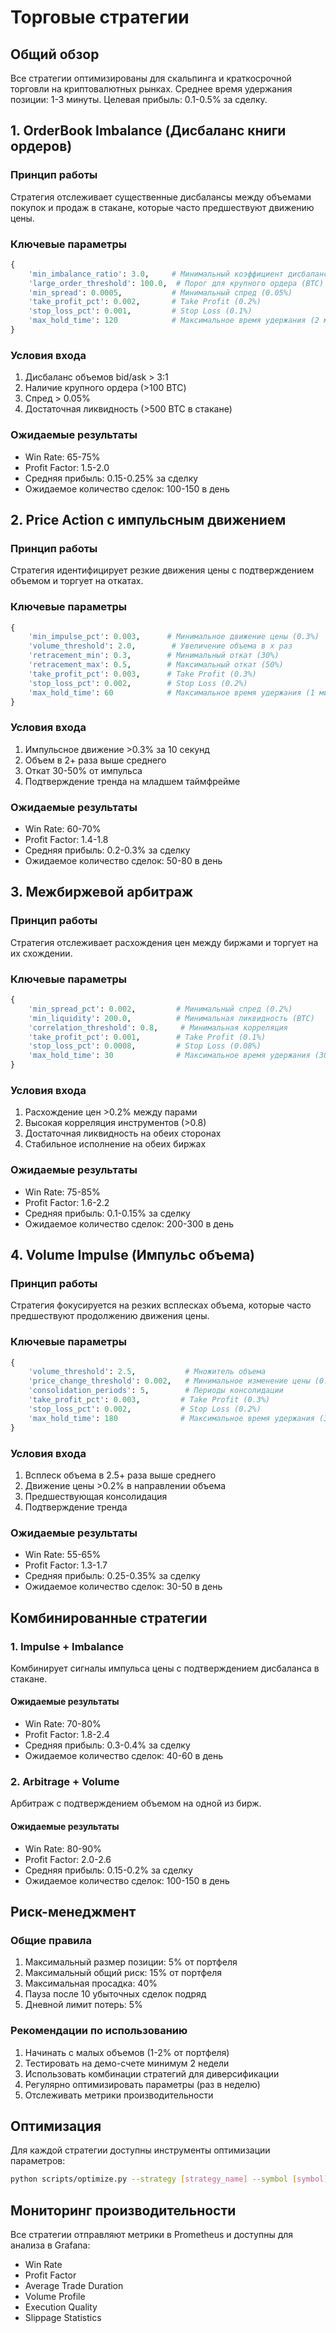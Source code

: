 # Торговые стратегии

## Общий обзор

Все стратегии оптимизированы для скальпинга и краткосрочной торговли на криптовалютных рынках.
Среднее время удержания позиции: 1-3 минуты.
Целевая прибыль: 0.1-0.5% за сделку.

## 1. OrderBook Imbalance (Дисбаланс книги ордеров)

### Принцип работы

Стратегия отслеживает существенные дисбалансы между объемами покупок и продаж в стакане, которые часто предшествуют движению цены.

### Ключевые параметры

```python
{
    'min_imbalance_ratio': 3.0,     # Минимальный коэффициент дисбаланса
    'large_order_threshold': 100.0,  # Порог для крупного ордера (BTC)
    'min_spread': 0.0005,           # Минимальный спред (0.05%)
    'take_profit_pct': 0.002,       # Take Profit (0.2%)
    'stop_loss_pct': 0.001,         # Stop Loss (0.1%)
    'max_hold_time': 120            # Максимальное время удержания (2 мин)
}
```

### Условия входа

1. Дисбаланс объемов bid/ask > 3:1
2. Наличие крупного ордера (>100 BTC)
3. Спред > 0.05%
4. Достаточная ликвидность (>500 BTC в стакане)

### Ожидаемые результаты

- Win Rate: 65-75%
- Profit Factor: 1.5-2.0
- Средняя прибыль: 0.15-0.25% за сделку
- Ожидаемое количество сделок: 100-150 в день

## 2. Price Action с импульсным движением

### Принцип работы

Стратегия идентифицирует резкие движения цены с подтверждением объемом и торгует на откатах.

### Ключевые параметры

```python
{
    'min_impulse_pct': 0.003,      # Минимальное движение цены (0.3%)
    'volume_threshold': 2.0,        # Увеличение объема в x раз
    'retracement_min': 0.3,        # Минимальный откат (30%)
    'retracement_max': 0.5,        # Максимальный откат (50%)
    'take_profit_pct': 0.003,      # Take Profit (0.3%)
    'stop_loss_pct': 0.002,        # Stop Loss (0.2%)
    'max_hold_time': 60            # Максимальное время удержания (1 мин)
}
```

### Условия входа

1. Импульсное движение >0.3% за 10 секунд
2. Объем в 2+ раза выше среднего
3. Откат 30-50% от импульса
4. Подтверждение тренда на младшем таймфрейме

### Ожидаемые результаты

- Win Rate: 60-70%
- Profit Factor: 1.4-1.8
- Средняя прибыль: 0.2-0.3% за сделку
- Ожидаемое количество сделок: 50-80 в день

## 3. Межбиржевой арбитраж

### Принцип работы

Стратегия отслеживает расхождения цен между биржами и торгует на их схождении.

### Ключевые параметры

```python
{
    'min_spread_pct': 0.002,         # Минимальный спред (0.2%)
    'min_liquidity': 200.0,          # Минимальная ликвидность (BTC)
    'correlation_threshold': 0.8,     # Минимальная корреляция
    'take_profit_pct': 0.001,        # Take Profit (0.1%)
    'stop_loss_pct': 0.0008,         # Stop Loss (0.08%)
    'max_hold_time': 30              # Максимальное время удержания (30 сек)
}
```

### Условия входа

1. Расхождение цен >0.2% между парами
2. Высокая корреляция инструментов (>0.8)
3. Достаточная ликвидность на обеих сторонах
4. Стабильное исполнение на обеих биржах

### Ожидаемые результаты

- Win Rate: 75-85%
- Profit Factor: 1.6-2.2
- Средняя прибыль: 0.1-0.15% за сделку
- Ожидаемое количество сделок: 200-300 в день

## 4. Volume Impulse (Импульс объема)

### Принцип работы

Стратегия фокусируется на резких всплесках объема, которые часто предшествуют продолжению движения цены.

### Ключевые параметры

```python
{
    'volume_threshold': 2.5,           # Множитель объема
    'price_change_threshold': 0.002,   # Минимальное изменение цены (0.2%)
    'consolidation_periods': 5,        # Периоды консолидации
    'take_profit_pct': 0.003,         # Take Profit (0.3%)
    'stop_loss_pct': 0.002,           # Stop Loss (0.2%)
    'max_hold_time': 180              # Максимальное время удержания (3 мин)
}
```

### Условия входа

1. Всплеск объема в 2.5+ раза выше среднего
2. Движение цены >0.2% в направлении объема
3. Предшествующая консолидация
4. Подтверждение тренда

### Ожидаемые результаты

- Win Rate: 55-65%
- Profit Factor: 1.3-1.7
- Средняя прибыль: 0.25-0.35% за сделку
- Ожидаемое количество сделок: 30-50 в день

## Комбинированные стратегии

### 1. Impulse + Imbalance

Комбинирует сигналы импульса цены с подтверждением дисбаланса в стакане.

#### Ожидаемые результаты

- Win Rate: 70-80%
- Profit Factor: 1.8-2.4
- Средняя прибыль: 0.3-0.4% за сделку
- Ожидаемое количество сделок: 40-60 в день

### 2. Arbitrage + Volume

Арбитраж с подтверждением объемом на одной из бирж.

#### Ожидаемые результаты

- Win Rate: 80-90%
- Profit Factor: 2.0-2.6
- Средняя прибыль: 0.15-0.2% за сделку
- Ожидаемое количество сделок: 100-150 в день

## Риск-менеджмент

### Общие правила

1. Максимальный размер позиции: 5% от портфеля
2. Максимальный общий риск: 15% от портфеля
3. Максимальная просадка: 40%
4. Пауза после 10 убыточных сделок подряд
5. Дневной лимит потерь: 5%

### Рекомендации по использованию

1. Начинать с малых объемов (1-2% от портфеля)
2. Тестировать на демо-счете минимум 2 недели
3. Использовать комбинации стратегий для диверсификации
4. Регулярно оптимизировать параметры (раз в неделю)
5. Отслеживать метрики производительности

## Оптимизация

Для каждой стратегии доступны инструменты оптимизации параметров:

```bash
python scripts/optimize.py --strategy [strategy_name] --symbol [symbol] --timeframe [timeframe]
```

## Мониторинг производительности

Все стратегии отправляют метрики в Prometheus и доступны для анализа в Grafana:

- Win Rate
- Profit Factor
- Average Trade Duration
- Volume Profile
- Execution Quality
- Slippage Statistics
